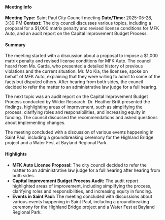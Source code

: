---
---

#### Meeting Info
**Meeting Type:** Saint Paul City Council meeting
**Date/Time:** 2025-05-28, 3:30 PM
**Context:** The city council discusses various topics, including a proposal for a $1,000 matrix penalty and revised license conditions for MFK Auto, and an audit report on the Capital Improvement Budget Process.

#### Summary

The meeting started with a discussion about a proposal to impose a $1,000 matrix penalty and revised license conditions for MFK Auto. The council heard from Ms. Garda, who presented a detailed history of previous violations and the current situation. Mr. Mo Kia, the licensee, spoke on behalf of MFK Auto, explaining that they were willing to admit to some of the facts but disputed others. After hearing from both sides, the council decided to refer the matter to an administrative law judge for a full hearing.

The next topic was an audit report on the Capital Improvement Budget Process conducted by Wilder Research. Dr. Heather Britt presented the findings, highlighting areas of improvement, such as simplifying the process, clarifying roles and responsibilities, and increasing equity in funding. The council discussed the recommendations and asked questions about implementing changes.

The meeting concluded with a discussion of various events happening in Saint Paul, including a groundbreaking ceremony for the Highland Bridge project and a Water Fest at Bayland Regional Park.

#### Highlights

* **MFK Auto License Proposal:** The city council decided to refer the matter to an administrative law judge for a full hearing after hearing from both sides.
* **Capital Improvement Budget Process Audit:** The audit report highlighted areas of improvement, including simplifying the process, clarifying roles and responsibilities, and increasing equity in funding.
* **Events in Saint Paul:** The meeting concluded with discussions about various events happening in Saint Paul, including a groundbreaking ceremony for the Highland Bridge project and a Water Fest at Bayland Regional Park.

